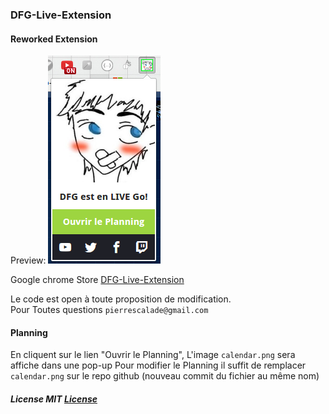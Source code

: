 ### DFG-Live-Extension

#### Reworked Extension
Preview:
![ScreenShot](https://raw.githubusercontent.com/Drakirus/DFG-Live-Extension/master/UPLOAD/screenshot.png)

Google chrome Store [DFG-Live-Extension](https://chrome.google.com/webstore/detail/drfeelgood-live-extension/jgoamlhndmebiphljjpiolmfiopkeegd)

Le code est open à toute proposition de modification.  
Pour Toutes questions `pierrescalade@gmail.com`

#### Planning
En cliquent sur le lien "Ouvrir le Planning", L'image `calendar.png` sera affiche dans une pop-up
Pour modifier le Planning il suffit de remplacer `calendar.png` sur le repo github (nouveau commit du fichier au même nom)
  
##### License MIT [License](https://github.com/Drakirus/DFG-Live-Extension/blob/master/LICENSE)
